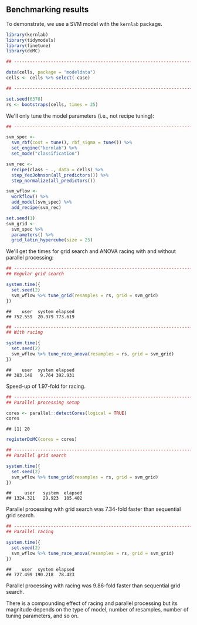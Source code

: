 ## Benchmarking results

To demonstrate, we use a SVM model with the `kernlab` package. 

```r
library(kernlab)
library(tidymodels)
library(finetune)
library(doMC)

## -----------------------------------------------------------------------------

data(cells, package = "modeldata")
cells <- cells %>% select(-case)

## -----------------------------------------------------------------------------

set.seed(6376)
rs <- bootstraps(cells, times = 25)
```

We'll only tune the model parameters (i.e., not recipe tuning): 

```r
## -----------------------------------------------------------------------------

svm_spec <-
  svm_rbf(cost = tune(), rbf_sigma = tune()) %>%
  set_engine("kernlab") %>%
  set_mode("classification")

svm_rec <-
  recipe(class ~ ., data = cells) %>%
  step_YeoJohnson(all_predictors()) %>%
  step_normalize(all_predictors())

svm_wflow <-
  workflow() %>%
  add_model(svm_spec) %>%
  add_recipe(svm_rec)

set.seed(1)
svm_grid <-
  svm_spec %>%
  parameters() %>%
  grid_latin_hypercube(size = 25)
```

We'll get the times for grid search and ANOVA racing with and without parallel processing: 

```r
## -----------------------------------------------------------------------------
## Regular grid search

system.time({
  set.seed(2)
  svm_wflow %>% tune_grid(resamples = rs, grid = svm_grid)
})
```

```
##    user  system elapsed 
## 752.559  20.979 773.619
```


```r
## -----------------------------------------------------------------------------
## With racing

system.time({
  set.seed(2)
  svm_wflow %>% tune_race_anova(resamples = rs, grid = svm_grid)
})
```

```
##    user  system elapsed 
## 383.148   9.764 392.931
```

Speed-up of 1.97-fold for racing. 


```r
## -----------------------------------------------------------------------------
## Parallel processing setup

cores <- parallel::detectCores(logical = TRUE)
cores
```

```
## [1] 20
```

```r
registerDoMC(cores = cores)
```


```r
## -----------------------------------------------------------------------------
## Parallel grid search

system.time({
  set.seed(2)
  svm_wflow %>% tune_grid(resamples = rs, grid = svm_grid)
})
```

```
##     user   system  elapsed 
## 1324.321   29.923  105.402
```

Parallel processing with grid search was 7.34-fold faster than sequential grid search.


```r
## -----------------------------------------------------------------------------
## Parallel racing

system.time({
  set.seed(2)
  svm_wflow %>% tune_race_anova(resamples = rs, grid = svm_grid)
})
```

```
##    user  system elapsed 
## 727.499 190.218  78.423
```

Parallel processing with racing was 9.86-fold faster than sequential grid search.

There is a compounding effect of racing and parallel processing but its magnitude depends on the type of model, number of resamples, number of tuning parameters, and so on. 


